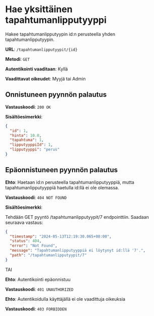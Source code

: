 # Hae yksittäinen tapahtumanlipputyyppi

Hakee tapahtumanlipputyypin id:n perusteella yhden tapahtumanlipputyypin.

**URL**: `/tapahtumanlipputyypit/{id}`

**Metodi**: `GET`

**Autentikointi vaaditaan**: Kyllä

**Vaadittavat oikeudet**: Myyjä tai Admin

## Onnistuneen pyynnön palautus

**Vastauskoodi**: `200 OK`

**Sisältöesimerkki**:

```json
{
  "id": 1,
  "hinta": 10.0,
  "tapahtuma": 1,
  "lipputyyppiId": 1,
  "lipputyyppi": "perus"
}
```

## Epäonnistuneen pyynnön palautus

**Ehto**: Haetaan id:n perusteella tapahtumanlipputyyppiä, mutta tapahtumanlipputyyppiä haetulla id:llä ei ole olemassa.

**Vastauskoodi**: `404 NOT FOUND`

**Sisältöesimerkki**:

Tehdään GET pyyntö /tapahtumanlipputyypit/7 endpointtiin. Saadaan seuraava vastaus:

```json
{
  "timestamp": "2024-05-13T12:19:30.065+00:00",
  "status": 404,
  "error": "Not Found",
  "message": "Tapahtumanlipputyyppiä ei löytynyt id:llä '7'.",
  "path": "/tapahtumanlipputyypit/7"
}
```

TAI

**Ehto**: Autentikointi epäonnistuu

**Vastauskoodi**: `401 UNAUTHORIZED`

**Ehto**: Autentikoidulla käyttäjällä ei ole vaadittuja oikeuksia

**Vastauskoodi**: `403 FORBIDDEN`
